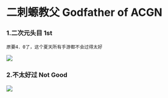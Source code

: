 # 二刺螈教父   Godfather of ACGN

### 1.二次元头目   1st

```
原要4．0了，这个夏天所有手游都不会过得太好
```

![](https://github.com/DreamingCats/miHoYoJokes/raw/main/genshitjokes/二刺螈教父/二刺螈头目.jpg)


### 2.不太好过   Not Good

![](https://github.com/DreamingCats/miHoYoJokes/raw/main/genshitjokes/二刺螈教父/不太好过.jpg)